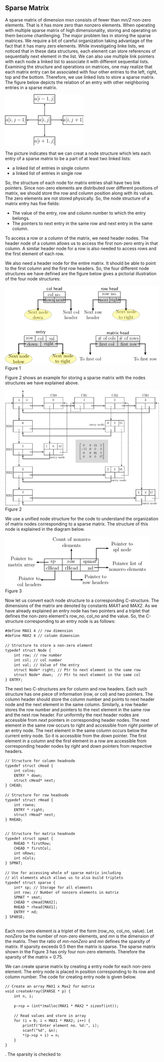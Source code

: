 ## Sparse Matrix

A sparse matrix of dimension <i>m</i>x<i>n</i> consists of fewer than <i>mn/2</i> non-zero elements. That is
it has more zero than nonzero elements. When operating with multiple sparse matrix of high dimensionality, 
storing and operating on them become chanllenging. The major problem lies in storing the sparse matrices. We
require a bit of careful organization taking advantage of the fact that it has many zero elements. While 
investigating linke lists, we noticed that in these data structures, each element can store references of 
sequentially next element in the list. We can also use multiple link pointers with each node a linked list
to associate it with different sequential lists. Examining the structure and operations on matrices, one may
realize that each matrix entry can be associated with four other entries to the left, right, top and the 
bottom. Therefore, we use linked lists to store a sparse matrix. The figure below depicts the relation of 
an entry with other neighboring entries in a sparse matrix.
<p style="text-aling:center">
  <img src="../images/sparseMatNbrs.png">
</p>
The picture indicates that we can creat a node structure which lets each entry of a sparse matrix to be a
part of at least two linked lists:

- a linked list of entries in single column
- a linked list of entries in single row

So, the structure of each node for matrix entries shall have two link pointers. Since non-zero elements
are distributed over different positions of matrix, we should store the row and column position along
with its values. The zero elements are not stored physically. So, the node structure of a matrix entry 
has five fields:

- The value of the entry, row and column number to which the entry belongs.
- The pointers to next entry in the same row and next entry in the same column.

To access a row or a column of the matrix, we need header nodes. The header node of a column
allows us to access the first non-zero entry in that column. A similar header node for a row
is also needed to access rows and the first element of each row. 

We also need a header node for the entire matrix. It should be able to point to the first 
column and the first row headers. So, the four different node structures we have defined are
the figure below gives a pictorial illustration of the four node structures:
<p style="text-aling:center">
  <img src="../images/matrixNodeStr.png"><br>
  Figure 1
</p>

Figure 2 shows an example for storing a sparse matrix with the nodes structures we have 
explained above. 
<p style="text-aling:center">
  <img src="../images/matrixEx1.png"><br>
  Figure 2
</p>

We use a unified node structure for the code to understand the organization of matrix
nodes corresponding to a sparse matrix. The structure of this node is explained in the
diagram below.
<p style="text-aling:center">
  <img src="../images/sparseMatrixStr.png"><br>
  Figure 3
</p>
Now let us convert each node structure to a corresponding C-structure. The dimensions of 
the matrix are denoted by constants <i>MAX1</i> and <i>MAX2</i>. As we have already explained an 
entry node has two pointers and a triplet that defines the non-zero element's row_no,
col_no and the value. So, the C-structure corresponding to an entry node is as follows:

```
#define MAX1 4 // row dimension
#define MAX2 4 // column dimension

// Structure to store a non-zero element 
typedef struct Node { 
    int row; // row number
    int col; // col number
    int val; // Value of the entry
    struct Node* right; // Ptr to next element in the same row
    struct Node* down;  // Ptr to next element in the same col
} ENTRY;
```

The next two C-structures are for column and row headers. Each such structure has one piece of
information (row, or col) and two pointers. The column header should store the column number and points to next
header node and the next element in the same column. Similarly, a row header stores the row number
and pointers to the next element in the same row and the next row header. For uniformity the next
header nodes are accessible from <i>next</i> pointers in corresponding header nodes. The next element
in the same row occurs to right and accessible from <i>right</i> pointer of an entry node. The next
element in the same column occurs below the current entry node. So it is accessible from the
<i>down</i> pointer. The first element in a column and the first element in a row are accessible
from corresponding header nodes by <i>right</i> and <i>down</i> pointers from respective headers. 
```
// Structure for column headnode 
typedef struct cHead {
    int colno;
    ENTRY * down;
    struct cHead* next;
} CHEAD;

// Structure for row headnode 
typedef struct rHead {
    int rowno;
    ENTRY * right;
    struct rHead* next;
} RHEAD;
```

```

// Structure for matrix headnode
typedef struct spmat {
    RHEAD * firstRow;
    CHEAD * firstCol;
    int nRows;
    int nCols;
} SPMAT;

// Use for accessing whole of sparse matrix including
// all elements which allows us to also build triplets 
typedef struct sparse {
    int* sp; // Storage for all elements
    int row; // Number of nonzero elements in matrix
    SPMAT * smat;
    CHEAD * cHead[MAX2];
    RHEAD * rhead[MAX1];
    ENTRY * nd;
} SPARSE;


```

Each non-zero element is a triplet of the form (row_no, col_no, value). Let <i>nonZero</i> be the number of non-zero
elements, and <i>mn</i> is the dimension of the matrix. Then the ratio of <i>mn-nonZero</i> and <i>mn</i>
defines the sparsity of matrix. If sparsity exceeds 0.5 then the matrix is sparse. The sparse matrix shown in
the Figure 3 has only four non-zero elements. Therefore the sparsity of the matrix = 0.75. 

We can create sparse matrix by creating a entry node for each non-zero element. The entry node is placed in 
position corresponding to its row and column number. The code for creating entry node is given below.

```
// Create an array MAX1 x Max2 for matrix 
void createArray(SPARSE * p) {
    int n, i;

    p->sp = (int*)malloc(MAX1 * MAX2 * sizeof(int));

    // Read values and store in array 
    for (i = 0; i < MAX1 * MAX2; i++) {
        printf("Enter element no. %d:", i);
        scanf("%d", &n);
        *(p->sp + i) = n;
    }
}
```


  . The sparsity is checked to 
